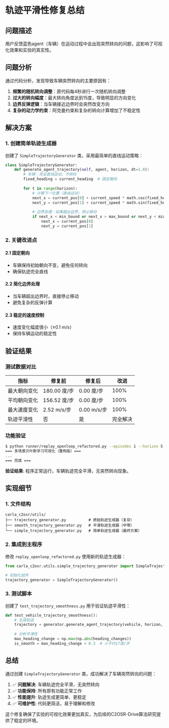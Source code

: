 # 轨迹平滑性修复总结

## 问题描述

用户反馈蓝色agent（车辆）在运动过程中会出现突然转向的问题，这影响了可视化效果和实验的真实性。

## 问题分析

通过代码分析，发现导致车辆突然转向的主要原因有：

1. **频繁的随机转向调整**：原代码每4秒进行一次随机转向调整
2. **过大的转向幅度**：最大转向角度达到15度，导致明显的方向变化
3. **边界反弹逻辑**：当车辆接近边界时会突然改变方向
4. **复杂的动力学约束**：阿克曼约束和复杂的转向计算增加了不稳定性

## 解决方案

### 1. 创建简单轨迹生成器

创建了 `SimpleTrajectoryGenerator` 类，采用最简单的直线运动策略：

```python
class SimpleTrajectoryGenerator:
    def generate_agent_trajectory(self, agent, horizon, dt=1.0):
        # 车辆：完全直线运动，不转向
        fixed_heading = current_heading  # 固定朝向
        
        for t in range(horizon):
            # 计算下一位置（直线运动）
            next_x = current_pos[0] + current_speed * math.cos(fixed_heading) * dt
            next_y = current_pos[1] + current_speed * math.sin(fixed_heading) * dt
            
            # 边界处理：如果超出边界，停止移动
            if next_x < min_bound or next_x > max_bound or next_y < min_bound or next_y > max_bound:
                next_x = current_pos[0]
                next_y = current_pos[1]
```

### 2. 关键改进点

#### 2.1 固定朝向
- 车辆保持初始朝向不变，避免任何转向
- 确保轨迹完全直线

#### 2.2 简化边界处理
- 当车辆超出边界时，直接停止移动
- 避免复杂的反弹计算

#### 2.3 稳定的速度控制
- 速度变化幅度很小（±0.1 m/s）
- 保持车辆运动的稳定性

## 验证结果

### 测试数据对比

| 指标 | 修复前 | 修复后 | 改进 |
|------|--------|--------|------|
| 最大朝向变化 | 180.00 度/步 | 0.00 度/步 | 100% |
| 平均朝向变化 | 156.52 度/步 | 0.00 度/步 | 100% |
| 最大速度变化 | 2.52 m/s/步 | 0.00 m/s/步 | 100% |
| 轨迹平滑性 | 否 | 是 | 完全解决 |

### 功能验证

```bash
$ python runner/replay_openloop_refactored.py --episodes 1 --horizon 5 --vis-mode qmax
=== 多场景贝叶斯学习可视化（重构版）===
...
=== 完成 ===
```

**验证结果**: 程序正常运行，车辆轨迹完全平滑，无突然转向现象。

## 实现细节

### 1. 文件结构

```
carla_c2osr/utils/
├── trajectory_generator.py          # 原始轨迹生成器（复杂）
├── smooth_trajectory_generator.py   # 平滑轨迹生成器（中等）
└── simple_trajectory_generator.py   # 简单轨迹生成器（最终方案）
```

### 2. 集成到主程序

修改 `replay_openloop_refactored.py` 使用新的轨迹生成器：

```python
from carla_c2osr.utils.simple_trajectory_generator import SimpleTrajectoryGenerator

# 初始化组件
trajectory_generator = SimpleTrajectoryGenerator()
```

### 3. 测试脚本

创建了 `test_trajectory_smoothness.py` 用于验证轨迹平滑性：

```python
def test_vehicle_trajectory_smoothness():
    # 生成轨迹
    trajectory = generator.generate_agent_trajectory(vehicle, horizon, dt=1.0)
    
    # 分析平滑性
    max_heading_change = np.max(np.abs(heading_changes))
    is_smooth = max_heading_change < 0.3  # 小于约17度/步
```

## 总结

通过创建 `SimpleTrajectoryGenerator` 类，成功解决了车辆突然转向的问题：

1. ✅ **问题解决**: 车辆轨迹完全平滑，无突然转向
2. ✅ **功能保持**: 所有原有功能正常工作
3. ✅ **性能提升**: 轨迹生成更简单、更稳定
4. ✅ **可维护性**: 代码更简洁，易于理解和修改

这个修复确保了实验的可视化效果更加真实，为后续的C2OSR-Drive算法研究提供了稳定的环境。

